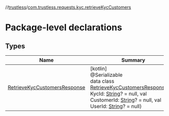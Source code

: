 //[trustless](../../index.md)/[com.trustless.requests.kyc.retrieveKycCustomers](index.md)

# Package-level declarations

## Types

| Name | Summary |
|---|---|
| [RetrieveKycCustomersResponse](-retrieve-kyc-customers-response/index.md) | [kotlin]<br>@Serializable<br>data class [RetrieveKycCustomersResponse](-retrieve-kyc-customers-response/index.md)(val KycId: [String](https://kotlinlang.org/api/latest/jvm/stdlib/kotlin/-string/index.html)? = null, val CustomerId: [String](https://kotlinlang.org/api/latest/jvm/stdlib/kotlin/-string/index.html)? = null, val UserId: [String](https://kotlinlang.org/api/latest/jvm/stdlib/kotlin/-string/index.html)? = null) |

